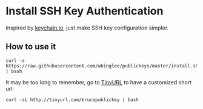 # Install SSH Key Authentication

Inspired by [keychain.io](https://github.com/progrium/keychain.io), just make SSH key configuration simpler.

## How to use it

```
curl -s https://raw.githubusercontent.com/wbinglee/publickeys/master/install.sh | bash
```

It may be too long to remember, go to [TinyURL](http://tinyurl.com) to have a customized short url:

```
curl -sL http://tinyurl.com/brucepublickey | bash
```
